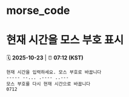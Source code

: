 # morse_code
# 현재 시간을 모스 부호 표시
<!-- MORSE_TIME_START -->
🗓️ **2025-10-23** | ⏰ **07:12 (KST)**

```
현재 시간을 입력하세요. 모스 부호로 바꿉니다
----- --... .---- ..---
모스 부호를 다시 현재 시간으로 바꿉니다
0712
```
<!-- MORSE_TIME_END -->
